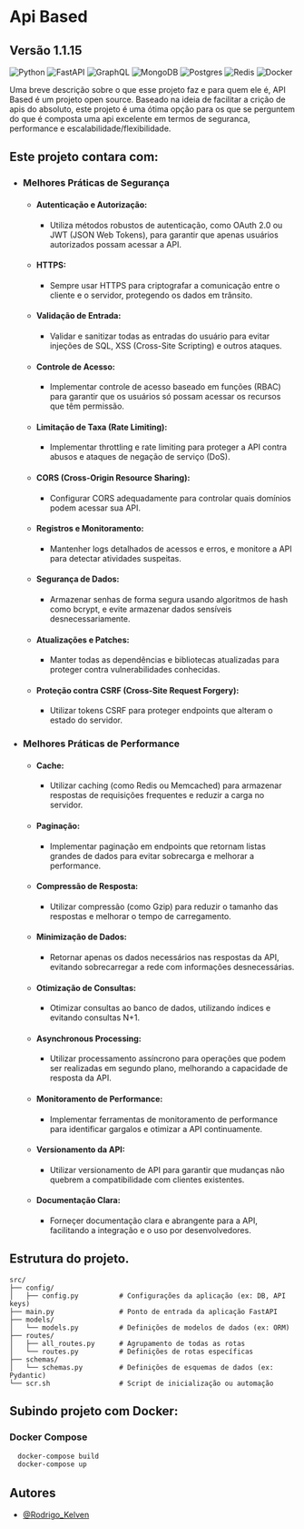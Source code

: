 # Api Based
## Versão 1.1.15
![Python](https://img.shields.io/badge/python-3670A0?style=for-the-badge&logo=python&logoColor=ffdd54) 
![FastAPI](https://img.shields.io/badge/FastAPI-%23FF4F00.svg?style=for-the-badge&logo=fastapi&logoColor=white)
![GraphQL](https://img.shields.io/badge/GraphQL-%23E10098.svg?style=for-the-badge&logo=graphql&logoColor=white)
![MongoDB](https://img.shields.io/badge/MongoDB-%234ea94b.svg?style=for-the-badge&logo=mongodb&logoColor=white) 
![Postgres](https://img.shields.io/badge/postgres-%23316192.svg?style=for-the-badge&logo=postgresql&logoColor=white) 
![Redis](https://img.shields.io/badge/redis-%23DD0031.svg?style=for-the-badge&logo=redis&logoColor=white) 
![Docker](https://img.shields.io/badge/docker-%230db7ed.svg?style=for-the-badge&logo=docker&logoColor=white)

Uma breve descrição sobre o que esse projeto faz e para quem ele é, API Based é um projeto open source.
Baseado na ideia de facilitar a crição de apis do absoluto, este projeto é uma ótima opção para os que se perguntem do que é composta uma api excelente em termos de seguranca, performance e escalabilidade/flexibilidade.

## Este projeto contara com:
- ### Melhores Práticas de Segurança

    - #### Autenticação e Autorização:
        - Utiliza métodos robustos de autenticação, como OAuth 2.0 ou JWT (JSON Web Tokens), para garantir que apenas usuários autorizados possam acessar a API.

    - #### HTTPS:
        - Sempre usar HTTPS para criptografar a comunicação entre o cliente e o servidor, protegendo os dados em trânsito.

    - #### Validação de Entrada:
        - Validar e sanitizar todas as entradas do usuário para evitar injeções de SQL, XSS (Cross-Site Scripting) e outros ataques.

    - #### Controle de Acesso:
        - Implementar controle de acesso baseado em funções (RBAC) para garantir que os usuários só possam acessar os recursos que têm permissão.

    - #### Limitação de Taxa (Rate Limiting):
        - Implementar throttling e rate limiting para proteger a API contra abusos e ataques de negação de serviço (DoS).

    - #### CORS (Cross-Origin Resource Sharing):
        - Configurar CORS adequadamente para controlar quais domínios podem acessar sua API.

    - #### Registros e Monitoramento:
        - Mantenher logs detalhados de acessos e erros, e monitore a API para detectar atividades suspeitas.

    - #### Segurança de Dados:
        - Armazenar senhas de forma segura usando algoritmos de hash como bcrypt, e evite armazenar dados sensíveis desnecessariamente.

    - #### Atualizações e Patches:
        - Manter todas as dependências e bibliotecas atualizadas para proteger contra vulnerabilidades conhecidas.

    - #### Proteção contra CSRF (Cross-Site Request Forgery):
        - Utilizar tokens CSRF para proteger endpoints que alteram o estado do servidor.


- ### Melhores Práticas de Performance

    - #### Cache:
        - Utilizar caching (como Redis ou Memcached) para armazenar respostas de requisições frequentes e reduzir a carga no servidor.
    
    - #### Paginação:
        - Implementar paginação em endpoints que retornam listas grandes de dados para evitar sobrecarga e melhorar a performance.
    
    - #### Compressão de Resposta:
        - Utilizar compressão (como Gzip) para reduzir o tamanho das respostas e melhorar o tempo de carregamento.
    
    - #### Minimização de Dados:
        - Retornar apenas os dados necessários nas respostas da API, evitando sobrecarregar a rede com informações desnecessárias.
    
    - #### Otimização de Consultas:
        - Otimizar consultas ao banco de dados, utilizando índices e evitando consultas N+1.
    
    - #### Asynchronous Processing:
        - Utilizar processamento assíncrono para operações que podem ser realizadas em segundo plano, melhorando a capacidade de resposta da API.
    
    - #### Monitoramento de Performance:
        - Implementar ferramentas de monitoramento de performance para identificar gargalos e otimizar a API continuamente.
    
    - #### Versionamento da API:
        - Utilizar versionamento de API para garantir que mudanças não quebrem a compatibilidade com clientes existentes.
    
    - #### Documentação Clara:
        - Forneçer documentação clara e abrangente para a API, facilitando a integração e o uso por desenvolvedores.




## Estrutura do projeto.
    src/
    ├── config/
    │   ├── config.py          # Configurações da aplicação (ex: DB, API keys)
    ├── main.py                # Ponto de entrada da aplicação FastAPI
    ├── models/
    │   └── models.py          # Definições de modelos de dados (ex: ORM)
    ├── routes/
    │   ├── all_routes.py      # Agrupamento de todas as rotas
    │   └── routes.py          # Definições de rotas específicas
    ├── schemas/
    │   └── schemas.py         # Definições de esquemas de dados (ex: Pydantic)
    └── scr.sh                 # Script de inicialização ou automação


## Subindo projeto com Docker:

### Docker Compose
```bash
  docker-compose build
  docker-compose up
```


## Autores
- [@Rodrigo_Kelven](https://github.com/Rodrigo-Kelven)
